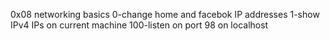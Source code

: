 0x08 networking basics
0-change home and facebok IP addresses
1-show IPv4 IPs on current machine
100-listen on port 98 on localhost
